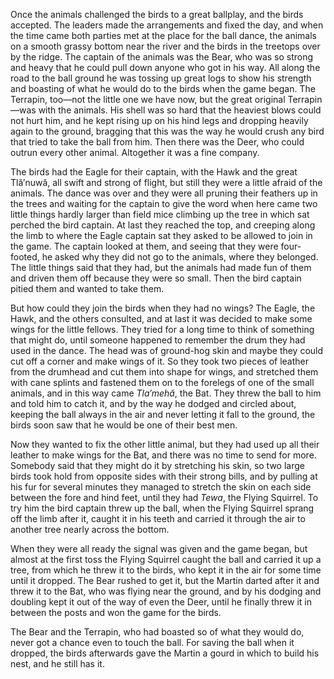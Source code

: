 Once the animals challenged the birds to a great ballplay, and the birds accepted. The leaders made the arrangements and fixed the day, and when the time came both parties met at the place for the ball dance, the animals on a smooth grassy bottom near the river and the birds in the treetops over by the ridge. The captain of the animals was the Bear, who was so strong and heavy that he could pull down anyone who got in his way. All along the road to the ball ground he was tossing up great logs to show his strength and boasting of what he would do to the birds when the game began. The Terrapin, too—not the little one we have now, but the great original Terrapin—was with the animals. His shell was so hard that the heaviest blows could not hurt him, and he kept rising up on his hind legs and dropping heavily again to the ground, bragging that this was the way he would crush any bird that tried to take the ball from him. Then there was the Deer, who could outrun every other animal. Altogether it was a fine company.

The birds had the Eagle for their captain, with the Hawk and the great Tlă′nuwă, all swift and strong of flight, but still they were a little afraid of the animals. The dance was over and they were all pruning their feathers up in the trees and waiting for the captain to give the word when here came two little things hardly larger than field mice climbing up the tree in which sat perched the bird captain. At last they reached the top, and creeping along the limb to where the Eagle captain sat they asked to be allowed to join in the game. The captain looked at them, and seeing that they were four-footed, he asked why they did not go to the animals, where they belonged. The little things said that they had, but the animals had made fun of them and driven them off because they were so small. Then the bird captain pitied them and wanted to take them.

But how could they join the birds when they had no wings? The Eagle, the Hawk, and the others consulted, and at last it was decided to make some wings for the little fellows. They tried for a long time to think of something that might do, until someone happened to remember the drum they had used in the dance. The head was of ground-hog skin and maybe they could cut off a corner and make wings of it. So they took two pieces of leather from the drumhead and cut them into shape for wings, and stretched them with cane splints and fastened them on to the forelegs of one of the small animals, and in this way came _Tla′mehă_, the Bat. They threw the ball to him and told him to catch it, and by the way he dodged and circled about, keeping the ball always in the air and never letting it fall to the ground, the birds soon saw that he would be one of their best men.

Now they wanted to fix the other little animal, but they had used up all their leather to make wings for the Bat, and there was no time to send for more. Somebody said that they might do it by stretching his skin, so two large birds took hold from opposite sides with their strong bills, and by pulling at his fur for several minutes they managed to stretch the skin on each side between the fore and hind feet, until they had _Tewa_, the Flying Squirrel. To try him the bird captain threw up the ball, when the Flying Squirrel sprang off the limb after it, caught it in his teeth and carried it through the air to another tree nearly across the bottom.

When they were all ready the signal was given and the game began, but almost at the first toss the Flying Squirrel caught the ball and carried it up a tree, from which he threw it to the birds, who kept it in the air for some time until it dropped. The Bear rushed to get it, but the Martin darted after it and threw it to the Bat, who was flying near the ground, and by his dodging and doubling kept it out of the way of even the Deer, until he finally threw it in between the posts and won the game for the birds.

The Bear and the Terrapin, who had boasted so of what they would do, never got a chance even to touch the ball. For saving the ball when it dropped, the birds afterwards gave the Martin a gourd in which to build his nest, and he still has it.
